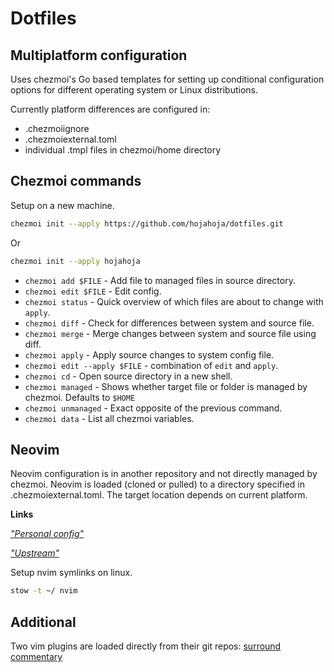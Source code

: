 # Dotfiles

## Multiplatform configuration

Uses chezmoi's Go based templates for setting up conditional configuration options for different
operating system or Linux distributions.

Currently platform differences are configured in:

- .chezmoiignore
- .chezmoiexternal.toml
- individual .tmpl files in chezmoi/home directory

## Chezmoi commands

Setup on a new machine.

```sh
chezmoi init --apply https://github.com/hojahoja/dotfiles.git
```

Or

```sh
chezmoi init --apply hojahoja
```

- `chezmoi add $FILE` - Add file to managed files in source directory.
- `chezmoi edit $FILE` - Edit config.
- `chezmoi status` - Quick overview of which files are about to change with `apply`.
- `chezmoi diff` - Check for differences between system and source file.
- `chezmoi merge` - Merge changes between system and source file using diff.
- `chezmoi apply` - Apply source changes to system config file.
- `chezmoi edit --apply $FILE` - combination of `edit` and `apply`.
- `chezmoi cd` - Open source directory in a new shell.
- `chezmoi managed` - Shows whether target file or folder is managed by chezmoi. Defaults to `$HOME`
- `chezmoi unmanaged` - Exact opposite of the previous command.
- `chezmoi data` - List all chezmoi variables.

## Neovim

Neovim configuration is in another repository and not directly managed by chezmoi. Neovim is loaded
(cloned or pulled) to a directory specified in .chezmoiexternal.toml. The target location depends on
current platform.

**Links**

[_"Personal config"_](https://github.com/hojahoja/kickstart-modular.nvim)

[_"Upstream"_](https://github.com/dam9000/kickstart-modular.nvim)

Setup nvim symlinks on linux.

```sh
stow -t ~/ nvim
```

## Additional

Two vim plugins are loaded directly from their git repos:
[surround](https://github.com/tpope/vim-surround)
[commentary](https://github.com/tpope/vim-commentary)


